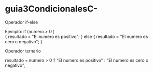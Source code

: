 # guia3CondicionalesC-

Operador if-else

Ejemplo: 
if (numero > 0 )  
{
  resultado = "El numero es positivo";
}
else
{
resultado = "El numero es cero o negativo";
}

Operador ternario

resultado = numero > 0 ? "El numero es positivo" : "El numero es cero o negativo";

